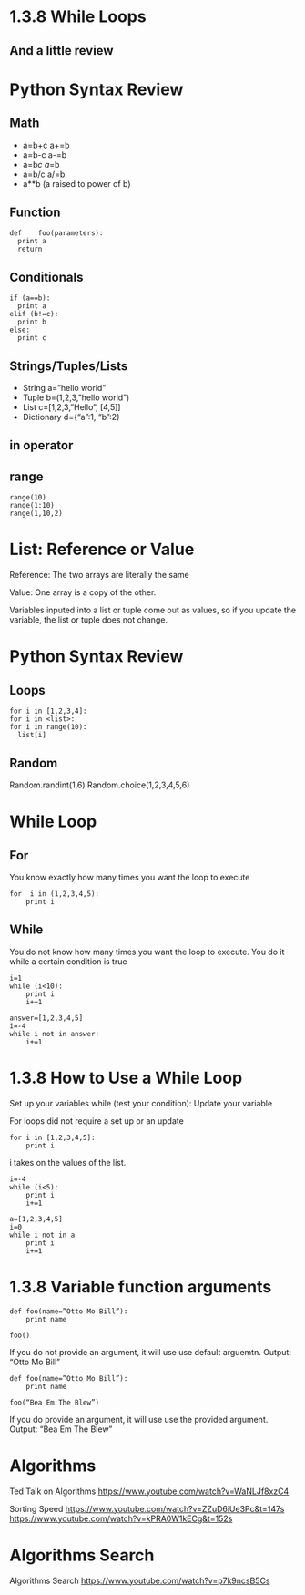 # 1.3.8 While Loops

## And a little review

# Python Syntax Review

## Math

* a=b+c   a+=b  
* a=b-c   a-=b
* a=b*c   a*=b
* a=b/c   a/=b
* a**b  (a raised to power of b)

## Function

```
def    foo(parameters):
  print a
  return 
```

## Conditionals

```
if (a==b):
  print a
elif (b!=c):
  print b
else:
  print c
```

## Strings/Tuples/Lists

* String  a=”hello world”
* Tuple b=(1,2,3,”hello world”)
* List   c=[1,2,3,”Hello”, [4,5]]
* Dictionary d={“a”:1, “b”:2}

## in operator

## range

```
range(10)
range(1:10)
range(1,10,2)
```

# List: Reference or Value

Reference: The two arrays are literally the same

Value: One array is a copy of the other.

Variables inputed into a list or tuple come out as values, so if you update the variable, the list or tuple does not change.

# Python Syntax Review

## Loops

```
for i in [1,2,3,4]:
for i in <list>:
for i in range(10):
  list[i]
```

## Random

Random.randint(1,6)
Random.choice(1,2,3,4,5,6)

# While Loop

## For

You know exactly how many times you want the loop to execute

```
for  i in (1,2,3,4,5):
    print i
```

## While

You do not know how many times you want the loop to execute.  You do it while a certain condition is true

```
i=1
while (i<10):
    print i
    i+=1

answer=[1,2,3,4,5]
i=-4
while i not in answer:
    i+=1
```

# 1.3.8 How to Use a While Loop

Set up your variables
while (test your condition):
    Update your variable

For loops did not require a set up or an update

```
for i in [1,2,3,4,5]:
    print i
```

i  takes on the values of the list.

```
i=-4
while (i<5):
    print i
    i+=1

a=[1,2,3,4,5]
i=0
while i not in a
    print i
    i+=1
```

# 1.3.8 Variable function arguments

```
def foo(name=”Otto Mo Bill”):
    print name

foo()
```

If you do not provide an argument, it will use use default arguemtn.
Output: “Otto Mo Bill”

```
def foo(name=”Otto Mo Bill”):
    print name

foo(“Bea Em The Blew”)
```

If you do provide an argument, it will use use the provided argument.
Output: “Bea Em The Blew”

# Algorithms

Ted Talk on Algorithms
https://www.youtube.com/watch?v=WaNLJf8xzC4
	
Sorting Speed
https://www.youtube.com/watch?v=ZZuD6iUe3Pc&t=147s
https://www.youtube.com/watch?v=kPRA0W1kECg&t=152s

# Algorithms Search

Algorithms Search
https://www.youtube.com/watch?v=p7k9ncsB5Cs
